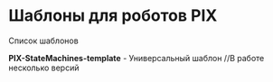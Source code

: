 # Шаблоны для роботов PIX
Список шаблонов

<b>PIX-StateMachines-template</b> - Универсальный шаблон
//В работе несколько версий
